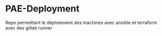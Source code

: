 # PAE-Deployment
Repo permettant le déploiement des machines avec ansible et terraform avec des gitlab runner
